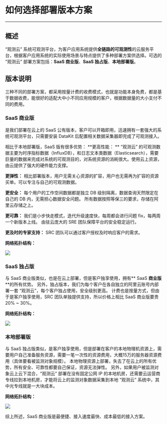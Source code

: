 # 如何选择部署版本方案
---

## 概述
“观测云” 系统可观测平台，为客户应用系统提供**全链路的可观测性**的云服务平台，根据客户应用系统的实际使用场景与特点提供了多种部署方案供选择。可选的 “观测云” 部署方案包括：**SaaS 商业版**、**SaaS 独占版**、**本地部署版**。
## 版本说明 
三种不同的部署方案，都采用按量计费的收费模式，也就是功能本身免费，都是基于数据收费，能很好的适配大中小不同应用规模的客户，根据数据量的大小支付不同的费用。

### SaaS 商业版
是我们部署在云上的 SaaS 公有版本，客户可以开箱即用，迅速拥有一套强大的系统可观测平台，只需要安装 DataKit 后配置相关数据采集器即完成了可观测接入。

相比于本地部署版，SaaS 版有很多优势：
**更高性能： **
“观测云” 的可观测数据主要为时序指标数据（InfluxDB），和日志文本类数据（Elasticsearch），需要巨量的数据来完成对系统的可观测目的，对系统资源的消耗很大。使用云上资源，由云提供了强大的硬件能力支撑。

**更弹性：**
相比部署版本，用户无需关心资源的扩容，用户也无需再为扩容的资源买单。可以专注与自己的可观测数据。

**更安全：**
每个用户的工作空间数据都是独立 DB 级别隔离，数据查询天然限定在自己的 DB 内，无需担心数据安全问题。
所有数据按照等保三的要求，存储在阿里云存储之上。

**更可靠：**
我们是小步快走模式，迭代升级速度快，每周都会进行问题 fix，每两周一个新版本上线。
由驻云庞大的 SRE 团队保障平台的安全稳定运行。

**更及时的专家支持：**
SRC 团队可以通过客户授权及时响应客户的需求。

**网络拓扑结构：**

![](img/11.deployment_1.png)

### SaaS 独占版
与 SaaS 商业版类似，也是在云上部署，但是客户独享使用，拥有** SaaS **商业版** **的所有优势。
另外，独占版本，我们为每个客户在各自独立的阿里云账号内部署一套 “观测云”，每个客户独占使用，安全级别更高。
计费也是按量方式，但由于是客户独享使用，SRC 团队单独提供支持，所以价格上相比 SaaS 商业版要贵 20% ~ 30%。

**网络拓扑结构：**

![](img/11.deployment_2.png)

### 本地部署版
与 SaaS 独占版类似，是客户独享使用，但是部署在客户的本地物理机资源上，需要用户自己准备服务资源，需要一笔一次性的资源费用，大概15万的服务器资源费用（具体要看被监测对象规模）。
本地物理资源上部署，失去了在云上的所有优势，所有安全、可靠性都要自己保证，资源无法弹性。
另外，如果用户被监测对象云上云下混合，“观测云” 部署在没有固定公网 IP 的本地机房，还需要云运营商专线拉到本地机房，才能将云上的监测对象数据采集到本地 “观测云” 系统中，其中光专线就是一大块成本。

**网络拓扑结构：**

![](img/11.deployment_3.png)

综上所述，SaaS 商业版是最便捷、接入速度最快、成本最低的接入方案。

